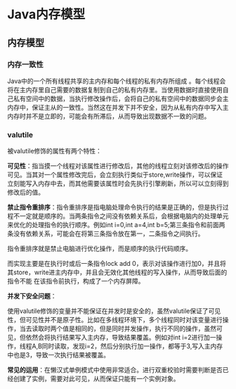# Java内存模型

## 内存模型

### 内存一致性

Java中的一个所有线程共享的主内存和每个线程的私有内存所组成 。每个线程会将在主内存里自己需要的数据复制到自己的私有内存里。当使用数据时直接使用自己私有空间中的数据，当执行修改操作后，会将自己的私有空间中的数据同步会主内存中，保证主从的一致性。当然这在并发下并不安全，因为从私有内存中写入主内存时并不是立即的，可能会有所滞后，从而导致出现数据不一致的问题。

### valutile

被valutile修饰的属性有两个特性：

**可见性**：指当摸一个线程对该属性进行修改后，其他的线程立刻对该修改后的操作可见。当其对一个属性修改完后，会立刻执行类似于store,write操作，可以保证立刻能写入内存中去，而其他需要该属性时会先执行引擎刷新，所以可以立刻得到修改后的值。

**禁止指令重排序**：指令重排序是指电脑处理命令执行的结果是正确的，但是执行过程不一定就是顺序的。当两条指令之间没有依赖关系后，会根据电脑内的处理单元来优化的处理指令的执行顺序。例如int i=0,int a=4,int b=5;第三条指令和前面两条没有依赖关系，可能会在将第三条指令放在第一，二条指令之间执行。

指令重排序就是禁止电脑进行优化操作，而是顺序的执行代码顺序。

而实现主要是在执行时或后一条指令lock  add 0，表示对该操作进行加0，并且将其store，write进主内存中，并且会无效化其他线程的写入操作，从而导致后面的指令不能 在该指令前执行，构成了一个内存屏障。

**并发下安全问题**：

使用valutile修饰的变量并不能保证在并发时是安全的，虽然valutile保证了可见性，但可见性并不是原子性。比如在多线程环境下，多个线程同时对该变量进行操作，当去读取时两个值是相同的，但是同时并发操作，执行不同的操作，虽然可见，但依然会将执行结果写入主内存，导致结果覆盖。例如对int i=2进行加一操作，线程A,B同时读取，发现i=2，然后分别执行加一操作，都等于3,写入主内存中也是3，导致一次执行结果被覆盖。

**常见的运用**：在懒汉式单例模式中使用非常适合。进行双重校验时需要判断是否已经创建了实例，需要对此可见，从而保证只能有一个实例对象。



































